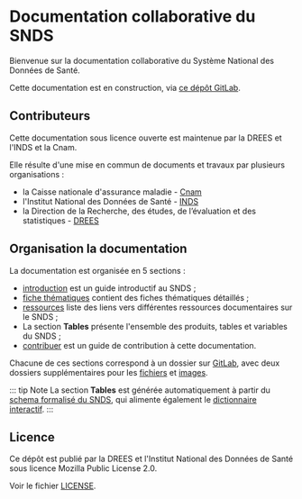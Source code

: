 # Documentation collaborative du SNDS
<!-- SPDX-License-Identifier: MPL-2.0 -->

Bienvenue sur la documentation collaborative du Système National des Données de Santé.

Cette documentation est en construction, via [ce dépôt GitLab](https://gitlab.com/healthdatahub/documentation-snds).

## Contributeurs 

Cette documentation sous licence ouverte est maintenue par la DREES et l'INDS et la Cnam.

Elle résulte d'une mise en commun de documents et travaux par plusieurs organisations :
- la Caisse nationale d'assurance maladie - [Cnam](https://www.ameli.fr/)
- l'Institut National des Données de Santé - [INDS](https://www.indsante.fr/)
- la Direction de la Recherche, des études, de l’évaluation et des statistiques - 
[DREES](https://drees.solidarites-sante.gouv.fr/etudes-et-statistiques/la-drees/)


## Organisation la documentation

La documentation est organisée en 5 sections :
- [introduction](introduction/README.md) est un guide introductif au SNDS ;
- [fiche thématiques](fiches/README.md) contient des fiches thématiques détaillés ;
- [ressources](ressources/README.md) liste des liens vers différentes ressources documentaires sur le SNDS ;
- La section **Tables** présente l'ensemble des produits, tables et variables du SNDS ;
- [contribuer](contribuer/README.md) est un guide de contribution à cette documentation.

Chacune de ces sections correspond à un dossier sur [GitLab](https://gitlab.com/healthdatahub/documentation-snds), avec deux dossiers supplémentaires pour les [fichiers](https://gitlab.com/healthdatahub/documentation-snds/files) et [images](https://gitlab.com/healthdatahub/documentation-snds/images).


::: tip Note
La section **Tables** est générée automatiquement à partir du [schema formalisé du SNDS](https://gitlab.com/healthdatahub/schema-snds), qui alimente également le [dictionnaire interactif](http://dico-snds.health-data-hub.fr/).
:::

## Licence

Ce dépôt est publié par la DREES et l'Institut National des Données de Santé sous
licence Mozilla Public License 2.0.

Voir le fichier [LICENSE](https://gitlab.com/healthdatahub/documentation-snds/blob/master/LICENSE).
